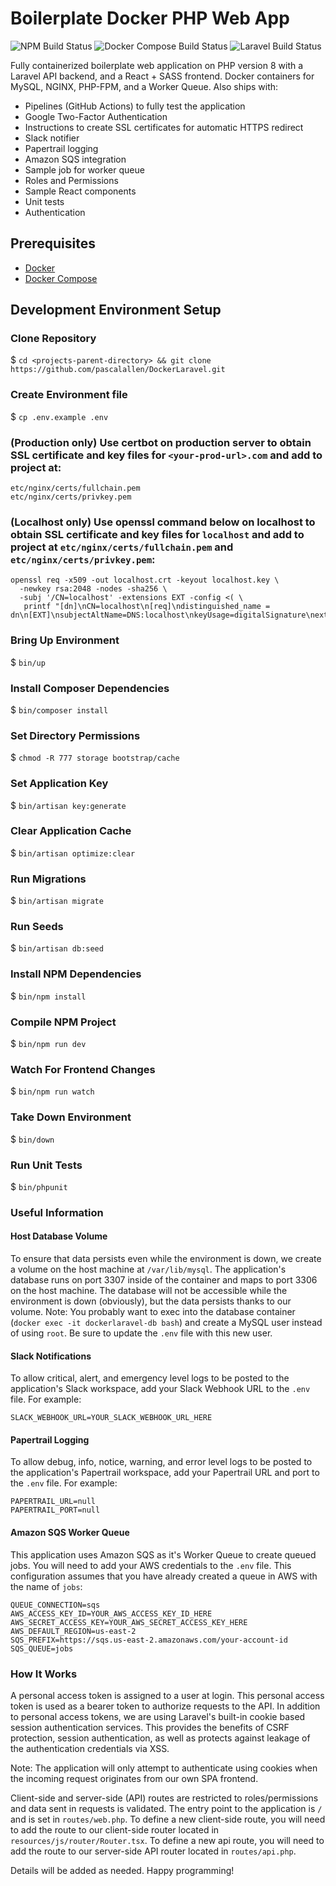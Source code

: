 # Boilerplate Docker PHP Web App

![NPM Build Status](https://github.com/pascalallen/DockerLaravel/workflows/NPM/badge.svg)
![Docker Compose Build Status](https://github.com/pascalallen/DockerLaravel/workflows/Docker%20Compose/badge.svg)
![Laravel Build Status](https://github.com/pascalallen/DockerLaravel/workflows/Laravel/badge.svg)

Fully containerized boilerplate web application on PHP version 8 with a Laravel API backend, and a React + SASS frontend. 
Docker containers for MySQL, NGINX, PHP-FPM, and a Worker Queue. Also ships with:
- Pipelines (GitHub Actions) to fully test the application
- Google Two-Factor Authentication
- Instructions to create SSL certificates for automatic HTTPS redirect
- Slack notifier
- Papertrail logging
- Amazon SQS integration
- Sample job for worker queue
- Roles and Permissions
- Sample React components
- Unit tests
- Authentication

## Prerequisites

- [Docker](https://www.docker.com/)
- [Docker Compose](https://docs.docker.com/compose/)

## Development Environment Setup

### Clone Repository

$ `cd <projects-parent-directory> && git clone https://github.com/pascalallen/DockerLaravel.git`

### Create Environment file

$ `cp .env.example .env`

### (Production only) Use certbot on production server to obtain SSL certificate and key files for `<your-prod-url>.com` and add to project at:

```
etc/nginx/certs/fullchain.pem
etc/nginx/certs/privkey.pem
```

### (Localhost only) Use openssl command below on localhost to obtain SSL certificate and key files for `localhost` and add to project at `etc/nginx/certs/fullchain.pem` and `etc/nginx/certs/privkey.pem`:

```
openssl req -x509 -out localhost.crt -keyout localhost.key \
  -newkey rsa:2048 -nodes -sha256 \
  -subj '/CN=localhost' -extensions EXT -config <( \
   printf "[dn]\nCN=localhost\n[req]\ndistinguished_name = dn\n[EXT]\nsubjectAltName=DNS:localhost\nkeyUsage=digitalSignature\nextendedKeyUsage=serverAuth")
```

### Bring Up Environment

$ `bin/up`

### Install Composer Dependencies

$ `bin/composer install`

### Set Directory Permissions

$ `chmod -R 777 storage bootstrap/cache`

### Set Application Key

$ `bin/artisan key:generate`

### Clear Application Cache

$ `bin/artisan optimize:clear`

### Run Migrations

$ `bin/artisan migrate`

### Run Seeds

$ `bin/artisan db:seed`

### Install NPM Dependencies

$ `bin/npm install`

### Compile NPM Project

$ `bin/npm run dev`

### Watch For Frontend Changes

$ `bin/npm run watch`

### Take Down Environment

$ `bin/down`

### Run Unit Tests

$ `bin/phpunit`

### Useful Information

#### Host Database Volume

To ensure that data persists even while the environment is down, we create a volume on the host machine at
`/var/lib/mysql`. The application's database runs on port 3307 inside of the container and maps to port 3306 on the host
machine. The database will not be accessible while the environment is down (obviously), but the data persists thanks to
our volume. Note: You probably want to exec into the database container (`docker exec -it dockerlaravel-db bash`) and create a
MySQL user instead of using `root`. Be sure to update the `.env` file with this new user.

#### Slack Notifications

To allow critical, alert, and emergency level logs to be posted to the application's Slack workspace, add your Slack
Webhook URL to the `.env` file. For example:

```
SLACK_WEBHOOK_URL=YOUR_SLACK_WEBHOOK_URL_HERE
```

#### Papertrail Logging

To allow debug, info, notice, warning, and error level logs to be posted to the application's Papertrail workspace, add
your Papertrail URL and port to the `.env` file. For example:

```
PAPERTRAIL_URL=null
PAPERTRAIL_PORT=null
```

#### Amazon SQS Worker Queue

This application uses Amazon SQS as it's Worker Queue to create queued jobs. You will need to add your AWS credentials 
to the `.env` file. This configuration assumes that you have already created a queue in AWS with the name of `jobs`:

```
QUEUE_CONNECTION=sqs
AWS_ACCESS_KEY_ID=YOUR_AWS_ACCESS_KEY_ID_HERE
AWS_SECRET_ACCESS_KEY=YOUR_AWS_SECRET_ACCESS_KEY_HERE
AWS_DEFAULT_REGION=us-east-2
SQS_PREFIX=https://sqs.us-east-2.amazonaws.com/your-account-id
SQS_QUEUE=jobs
```

### How It Works

A personal access token is assigned to a user at login. This personal access token is used as a bearer token to
authorize requests to the API. In addition to personal access tokens, we are using Laravel's built-in cookie based
session authentication services. This provides the benefits of CSRF protection, session authentication, as well as
protects against leakage of the authentication credentials via XSS.

Note: The application will only attempt to authenticate using cookies when the incoming request originates from our own
SPA frontend.

Client-side and server-side (API) routes are restricted to roles/permissions and data sent in requests is validated. The
entry point to the application is `/`
and is set in `routes/web.php`. To define a new client-side route, you will need to add the route to our client-side
router located in `resources/js/router/Router.tsx`. To define a new api route, you will need to add the route to our
server-side API router located in `routes/api.php`.

Details will be added as needed. Happy programming!
